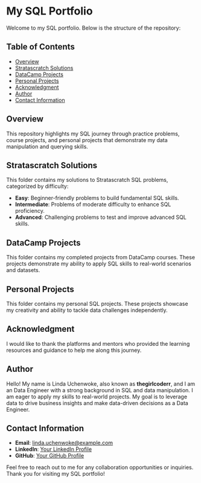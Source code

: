 # My SQL Portfolio

Welcome to my SQL portfolio. Below is the structure of the repository:

## Table of Contents
- [Overview](#overview)
- [Stratascratch Solutions](#stratascratch-solutions)
- [DataCamp Projects](#datacamp-projects)
- [Personal Projects](#personal-projects)
- [Acknowledgment](#acknowledgment)
- [Author](#author)
- [Contact Information](#contact-information)

## Overview
This repository highlights my SQL journey through practice problems, course projects, and personal projects that demonstrate my data manipulation and querying skills.

## Stratascratch Solutions
This folder contains my solutions to Stratascratch SQL problems, categorized by difficulty:

- **Easy**: Beginner-friendly problems to build fundamental SQL skills.
- **Intermediate**: Problems of moderate difficulty to enhance SQL proficiency.
- **Advanced**: Challenging problems to test and improve advanced SQL skills.

## DataCamp Projects
This folder contains my completed projects from DataCamp courses. These projects demonstrate my ability to apply SQL skills to real-world scenarios and datasets.

## Personal Projects
This folder contains my personal SQL projects. These projects showcase my creativity and ability to tackle data challenges independently.


## Acknowledgment
I would like to thank the platforms and mentors who provided the learning resources and guidance to help me along this journey.

## Author
Hello! My name is Linda Uchenwoke, also known as **thegirlcoderr**, and I am an Data Engineer with a strong background in SQL and data manipulation. I am eager to apply my skills to real-world projects. My goal is to leverage data to drive business insights and make data-driven decisions as a Data Engineer.

## Contact Information
- **Email**: linda.uchenwoke@example.com
- **LinkedIn**: [Your LinkedIn Profile](https://www.linkedin.com/in/your-linkedin-profile)
- **GitHub**: [Your GitHub Profile](https://github.com/your-github-profile)

Feel free to reach out to me for any collaboration opportunities or inquiries. Thank you for visiting my SQL portfolio!


